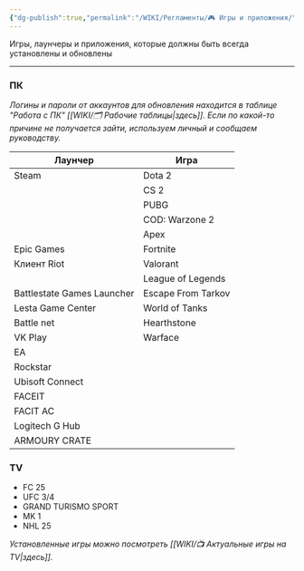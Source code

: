 ```yaml
---
{"dg-publish":true,"permalink":"/WIKI/Регламенты/🎮 Игры и приложения/"}
---
```


Игры, лаунчеры и приложения, которые должны быть всегда установлены и обновлены
___
### ПК
*Логины и пароли от аккаунтов для обновления находится в таблице "Работа с ПК" [[WIKI/🗂️ Рабочие таблицы\|здесь]]. Если по какой-то причине не получается зайти, используем личный и сообщаем руководству.* 

| Лаунчер                    | Игра               |
| -------------------------- | ------------------ |
| Steam                      | Dota 2             |
|                            | CS 2               |
|                            | PUBG               |
|                            | COD: Warzone 2     |
|                            | Apex               |
| Epic Games                 | Fortnite           |
| Клиент Riot                | Valorant           |
|                            | League of Legends  |
| Battlestate Games Launcher | Escape From Tarkov |
| Lesta Game Center          | World of Tanks     |
| Battle net                 | Hearthstone        |
| VK Play                    | Warface            |
| EA                         |                    |
| Rockstar                   |                    |
| Ubisoft Connect            |                    |
| FACEIT                     |                    |
| FACIT AC                   |                    |
| Logitech G Hub             |                    |
| ARMOURY CRATE              |                    

### TV
- FC 25
- UFC 3/4
- GRAND TURISMO SPORT
- MK 1
- NHL 25

*Установленные игры можно посмотреть [[WIKI/📺 Актуальные игры на TV\|здесь]].*